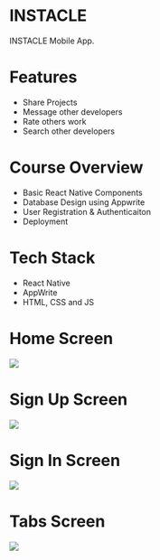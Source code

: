 # INSTACLE
INSTACLE Mobile App.

# Features
* Share Projects
* Message other developers
* Rate others work
* Search other developers

# Course Overview
* Basic React Native Components
* Database Design using Appwrite
* User Registration & Authenticaiton
* Deployment

# Tech Stack
* React Native
* AppWrite
* HTML, CSS and JS

# Home Screen
<img src="assets/images/screenshot/s1.jpg">  

# Sign Up Screen
<img src="assets/images/screenshot/s3.jpg"> 

# Sign In Screen
<img src="assets/images/screenshot/s2.jpg">  

# Tabs Screen
<img src="assets/images/screenshot/s4.jpg">  